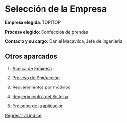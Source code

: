 # Selección de la Empresa

**Empresa elegida**: TOPITOP

**Proceso elegido**: Confección de prendas

**Contacto y su cargo**: Daniel Macavilca, Jefe de ingeniería

## Otros aparcados

1. [Acerca de Empresa](AcercaEmpresa.md)

2. [Proceso de Producción](procesodeproduccion.md)
   
3. [Requerimientos por módulos](https://github.com/fiis-bd241/grupo05/tree/25db8dcd5269431d9e471528f3fdde9fecf9af82/02.Selecci%C3%B3n%20de%20la%20empresa/Requerimientos%20por%20m%C3%B3dulos)
   
4. [Requerimientos del Sistema](Requerimientos.md)

5. [Prototipo de la aplicación](prototipo.md)


[Regresar al índice](../README.md)
